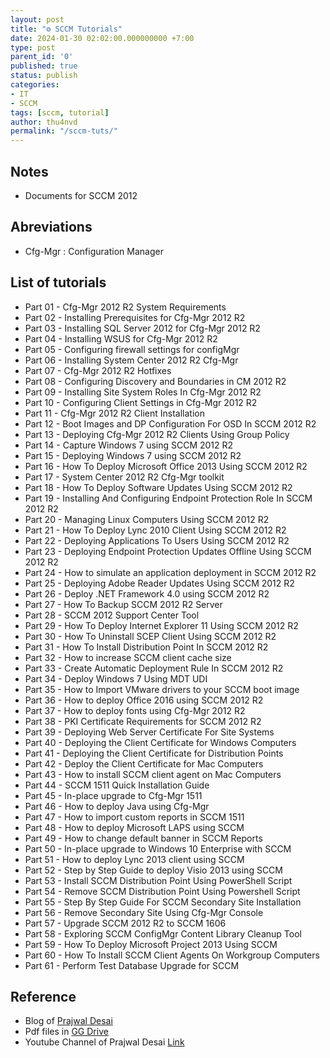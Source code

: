 ```yaml
---
layout: post
title: "⚙ SCCM Tutorials"
date: 2024-01-30 02:02:00.000000000 +7:00
type: post
parent_id: '0'
published: true
status: publish
categories:
- IT
- SCCM
tags: [sccm, tutorial]
author: thu4nvd
permalink: "/sccm-tuts/"
---
```


## Notes

- Documents for SCCM 2012
  
## Abreviations

- Cfg-Mgr : Configuration Manager 
  
## List of tutorials 

* Part 01 - Cfg-Mgr 2012 R2 System Requirements
* Part 02 - Installing Prerequisites for Cfg-Mgr 2012 R2
* Part 03 - Installing SQL Server 2012 for Cfg-Mgr 2012 R2
* Part 04 - Installing WSUS for Cfg-Mgr 2012 R2
* Part 05 - Configuring firewall settings for configMgr
* Part 06 - Installing System Center 2012 R2 Cfg-Mgr
* Part 07 - Cfg-Mgr 2012 R2 Hotfixes
* Part 08 - Configuring Discovery and Boundaries in CM 2012 R2
* Part 09 - Installing Site System Roles In Cfg-Mgr 2012 R2
* Part 10 - Configuring Client Settings in Cfg-Mgr 2012 R2
* Part 11 - Cfg-Mgr 2012 R2 Client Installation
* Part 12 - Boot Images and DP Configuration For OSD In SCCM 2012 R2
* Part 13 - Deploying Cfg-Mgr 2012 R2 Clients Using Group Policy
* Part 14 - Capture Windows 7 using SCCM 2012 R2
* Part 15 - Deploying Windows 7 using SCCM 2012 R2
* Part 16 - How To Deploy Microsoft Office 2013 Using SCCM 2012 R2
* Part 17 - System Center 2012 R2 Cfg-Mgr toolkit
* Part 18 - How To Deploy Software Updates Using SCCM 2012 R2
* Part 19 - Installing And Configuring Endpoint Protection Role In SCCM 2012 R2
* Part 20 - Managing Linux Computers Using SCCM 2012 R2
* Part 21 - How To Deploy Lync 2010 Client Using SCCM 2012 R2
* Part 22 - Deploying Applications To Users Using SCCM 2012 R2
* Part 23 - Deploying Endpoint Protection Updates Offline Using SCCM 2012 R2
* Part 24 - How to simulate an application deployment in SCCM 2012 R2
* Part 25 - Deploying Adobe Reader Updates Using SCCM 2012 R2
* Part 26 - Deploy .NET Framework 4.0 using SCCM 2012 R2
* Part 27 - How To Backup SCCM 2012 R2 Server
* Part 28 - SCCM 2012 Support Center Tool
* Part 29 - How To Deploy Internet Explorer 11 Using SCCM 2012 R2
* Part 30 - How To Uninstall SCEP Client Using SCCM 2012 R2
* Part 31 - How To Install Distribution Point In SCCM 2012 R2
* Part 32 - How to increase SCCM client cache size
* Part 33 - Create Automatic Deployment Rule In SCCM 2012 R2
* Part 34 - Deploy Windows 7 Using MDT UDI
* Part 35 - How to Import VMware drivers to your SCCM boot image
* Part 36 - How to deploy Office 2016 using SCCM 2012 R2
* Part 37 - How to deploy fonts using Cfg-Mgr 2012 R2
* Part 38 - PKI Certificate Requirements for SCCM 2012 R2
* Part 39 - Deploying Web Server Certificate For Site Systems
* Part 40 - Deploying the Client Certificate for Windows Computers
* Part 41 - Deploying the Client Certificate for Distribution Points
* Part 42 - Deploy the Client Certificate for Mac Computers
* Part 43 - How to install SCCM client agent on Mac Computers
* Part 44 - SCCM 1511 Quick Installation Guide
* Part 45 - In-place upgrade to Cfg-Mgr 1511
* Part 46 - How to deploy Java using Cfg-Mgr
* Part 47 - How to import custom reports in SCCM 1511
* Part 48 - How to deploy Microsoft LAPS using SCCM
* Part 49 - How to change default banner in SCCM Reports
* Part 50 - In-place upgrade to Windows 10 Enterprise with SCCM
* Part 51 - How to deploy Lync 2013 client using SCCM
* Part 52 - Step by Step Guide to deploy Visio 2013 using SCCM
* Part 53 - Install SCCM Distribution Point Using PowerShell Script
* Part 54 - Remove SCCM Distribution Point Using Powershell Script
* Part 55 - Step By Step Guide For SCCM Secondary Site Installation
* Part 56 - Remove Secondary Site Using Cfg-Mgr Console
* Part 57 - Upgrade SCCM 2012 R2 to SCCM 1606
* Part 58 - Exploring SCCM ConfigMgr Content Library Cleanup Tool
* Part 59 - How To Deploy Microsoft Project 2013 Using SCCM
* Part 60 - How To Install SCCM Client Agents On Workgroup Computers
* Part 61 - Perform Test Database Upgrade for SCCM

## Reference

* Blog of [Prajwal Desai](https://www.prajwaldesai.com)
* Pdf files in [GG Drive](https://drive.google.com/drive/folders/1btMwug35Q2z7EgzdBIElltOpMdPkBgGB?usp=drive_link)
* Youtube Channel of Prajwal Desai [Link](https://www.youtube.com/playlist?list=PLKTgAHBjWZGepVIzwQgN-asCibCHp0yVh)